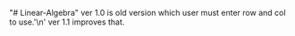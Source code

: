 "# Linear-Algebra" 
ver 1.0 is old version which user must enter row and col to use.'\n'
ver 1.1 improves that.
